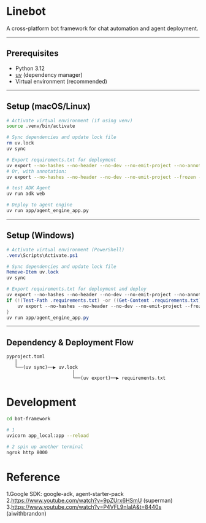 # Linebot

A cross-platform bot framework for chat automation and agent deployment.

---

## Prerequisites
- Python 3.12
- [uv](https://github.com/astral-sh/uv) (dependency manager)
- Virtual environment (recommended)

---

## Setup (macOS/Linux)

```sh
# Activate virtual environment (if using venv)
source .venv/bin/activate

# Sync dependencies and update lock file
rm uv.lock
uv sync

# Export requirements.txt for deployment
uv export --no-hashes --no-header --no-dev --no-emit-project --no-annotate --frozen -o .requirements.txt
# Or, with annotation:
uv export --no-hashes --no-header --no-dev --no-emit-project --frozen -o .requirements.txt

# test ADK Agent
uv run adk web

# Deploy to agent engine
uv run app/agent_engine_app.py
```

---

## Setup (Windows)

```powershell
# Activate virtual environment (PowerShell)
.venv\Scripts\Activate.ps1

# Sync dependencies and update lock file
Remove-Item uv.lock
uv sync

# Export requirements.txt for deployment and deploy
uv export --no-hashes --no-header --no-dev --no-emit-project --no-annotate --frozen -o .requirements.txt
if (!(Test-Path .requirements.txt) -or ((Get-Content .requirements.txt).Length -eq 0)) {
    uv export --no-hashes --no-header --no-dev --no-emit-project --frozen -o .requirements.txt
}
uv run app/agent_engine_app.py
```

---

## Dependency & Deployment Flow

```
pyproject.toml
   │
   └──(uv sync)──▶ uv.lock
                        │
                        └──(uv export)──▶ requirements.txt
```


# Development 
```bash
cd bot-framework

# 1 
uvicorn app_local:app --reload

# 2 spin up another terminal 
ngrok http 8000
```


# Reference

1.Google SDK: google-adk, agent-starter-pack<br>
2.https://www.youtube.com/watch?v=9pZUrx6HSmU (superman)<br>
3.https://www.youtube.com/watch?v=P4VFL9nIaIA&t=8440s (aiwithbrandon)<br>